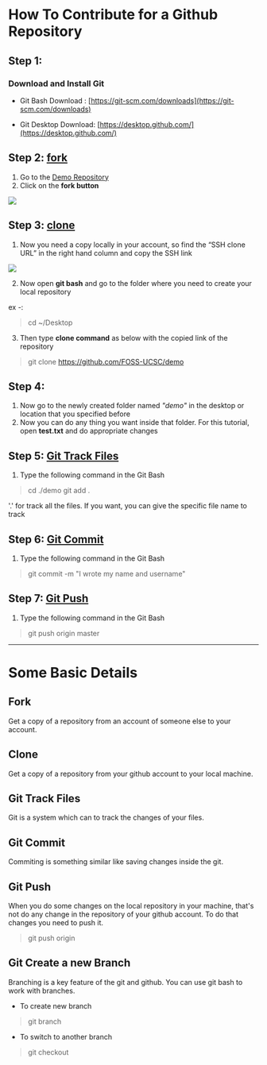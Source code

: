 # How To Contribute for a Github Repository

## Step 1:

### Download and Install Git

* Git Bash Download : [https://git-scm.com/downloads](https://git-scm.com/downloads)

* Git Desktop Download: [https://desktop.github.com/](https://desktop.github.com/)

## Step 2: [fork](#fork)

1. Go to the [Demo Repository](https://github.com/FOSS-UCSC/demo)
2. Click on the **fork button** 

![](https://image.ibb.co/fD4M7p/Capture.png)

## Step 3: [clone](#clone)
1. Now you need a copy locally in your account, so find the “SSH clone URL” in the right hand column and copy the SSH link

![](https://github.com/FOSS-UCSC/demo/blob/master/Assets/Capture01.PNG)

2. Now open **git bash** and go to the folder where you need to create your local repository

ex -:
> cd ~/Desktop

3. Then type **clone command** as below with the copied link of the repository
> git clone https://github.com/FOSS-UCSC/demo
 
## Step 4:

1. Now go to the newly created folder named *"demo"* in the desktop or location that you specified before
2. Now you can do any thing you want inside that folder. For this tutorial, open **test.txt** and do appropriate changes

## Step 5: [Git Track Files](#git-track-files)

1. Type the following command in the Git Bash
> cd ./demo
> git add .

'.' for track all the files. If you want, you can give the specific file name to track

## Step 6: [Git Commit](#git-commit)

1. Type the following command in the Git Bash
> git commit -m "I wrote my name and username"

## Step 7: [Git Push](#git-push)

1. Type the following command in the Git Bash
> git push origin master


--------------------------------------------------------------------------------
# Some Basic Details

## Fork
Get a copy of a repository from an account of someone else to your account.

## Clone
Get a copy of a repository from your github account to your local machine.

## Git Track Files
Git is a system which can to track the changes of your files.

## Git Commit
Commiting is something similar like saving changes inside the git.

## Git Push
When you do some changes on the local repository in your machine, that's not do any change in the repository of your github account. To do that changes you need to push it.
> git push origin <branch name>

## Git Create a new Branch
Branching is a key feature of the git and github. You can use git bash to work with branches.
 - To create new branch
 > git branch <branch name>
 
 - To switch to another branch
 > git checkout <branch name>
 
